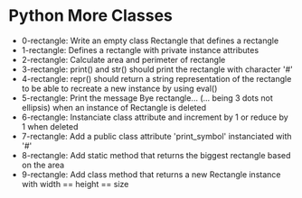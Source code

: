 # Python More Classes
- 0-rectangle: Write an empty class Rectangle that defines a rectangle
- 1-rectangle: Defines a rectangle with private instance attributes
- 2-rectangle: Calculate area and perimeter of rectangle
- 3-rectangle: print() and str() should print the rectangle with character '#'
- 4-rectangle: repr() should return a string representation of the rectangle to be able to recreate a new instance by using eval()
- 5-rectangle: Print the message Bye rectangle... (... being 3 dots not ellipsis) when an instance of Rectangle is deleted
- 6-rectangle: Instanciate class attribute and increment by 1 or reduce by 1 when deleted
- 7-rectangle: Add a public class attribute 'print_symbol' instanciated with '#'
- 8-rectangle: Add static method that returns the biggest rectangle based on the area
- 9-rectangle: Add class method that returns a new Rectangle instance with width == height == size
